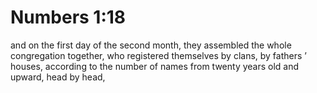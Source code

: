 # Numbers 1:18

and on the first day of the second month, they assembled the whole congregation together, who registered themselves by clans, by fathers ’ houses, according to the number of names from twenty years old and upward, head by head,
